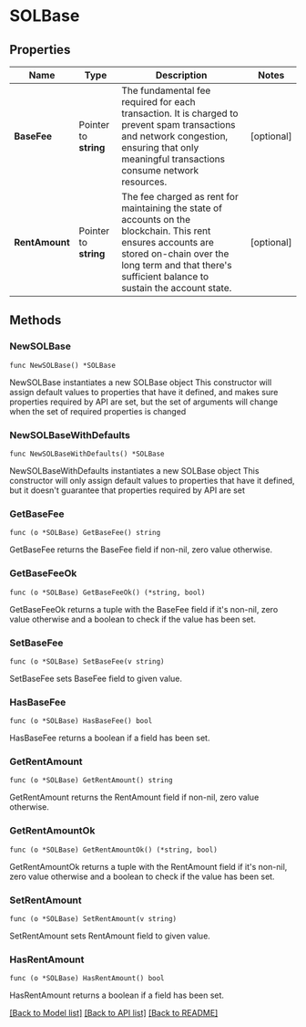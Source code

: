 # SOLBase

## Properties

Name | Type | Description | Notes
------------ | ------------- | ------------- | -------------
**BaseFee** | Pointer to **string** | The fundamental fee required for each transaction. It is charged to prevent spam transactions and network congestion, ensuring that only meaningful transactions consume network resources. | [optional] 
**RentAmount** | Pointer to **string** | The fee charged as rent for maintaining the state of accounts on the blockchain. This rent ensures accounts are stored on-chain over the long term and that there&#39;s sufficient balance to sustain the account state. | [optional] 

## Methods

### NewSOLBase

`func NewSOLBase() *SOLBase`

NewSOLBase instantiates a new SOLBase object
This constructor will assign default values to properties that have it defined,
and makes sure properties required by API are set, but the set of arguments
will change when the set of required properties is changed

### NewSOLBaseWithDefaults

`func NewSOLBaseWithDefaults() *SOLBase`

NewSOLBaseWithDefaults instantiates a new SOLBase object
This constructor will only assign default values to properties that have it defined,
but it doesn't guarantee that properties required by API are set

### GetBaseFee

`func (o *SOLBase) GetBaseFee() string`

GetBaseFee returns the BaseFee field if non-nil, zero value otherwise.

### GetBaseFeeOk

`func (o *SOLBase) GetBaseFeeOk() (*string, bool)`

GetBaseFeeOk returns a tuple with the BaseFee field if it's non-nil, zero value otherwise
and a boolean to check if the value has been set.

### SetBaseFee

`func (o *SOLBase) SetBaseFee(v string)`

SetBaseFee sets BaseFee field to given value.

### HasBaseFee

`func (o *SOLBase) HasBaseFee() bool`

HasBaseFee returns a boolean if a field has been set.

### GetRentAmount

`func (o *SOLBase) GetRentAmount() string`

GetRentAmount returns the RentAmount field if non-nil, zero value otherwise.

### GetRentAmountOk

`func (o *SOLBase) GetRentAmountOk() (*string, bool)`

GetRentAmountOk returns a tuple with the RentAmount field if it's non-nil, zero value otherwise
and a boolean to check if the value has been set.

### SetRentAmount

`func (o *SOLBase) SetRentAmount(v string)`

SetRentAmount sets RentAmount field to given value.

### HasRentAmount

`func (o *SOLBase) HasRentAmount() bool`

HasRentAmount returns a boolean if a field has been set.


[[Back to Model list]](../README.md#documentation-for-models) [[Back to API list]](../README.md#documentation-for-api-endpoints) [[Back to README]](../README.md)


